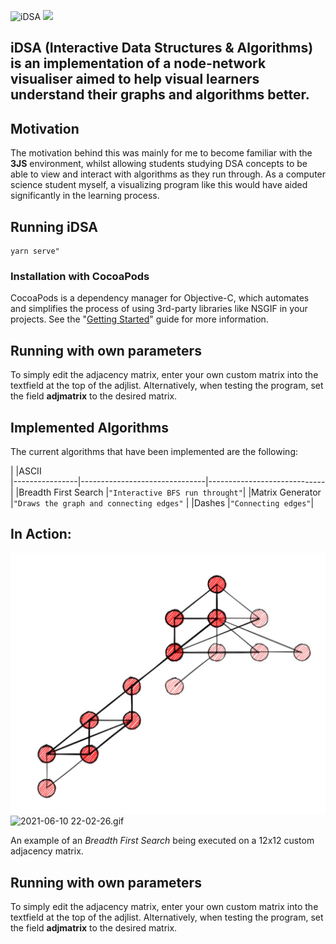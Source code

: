 ![iDSA]("https://www.pngitem.com/pimgs/m/532-5322220_tree-new-child-node-tree-node-icon-png.png")
[<img src="https://www.pngitem.com/pimgs/m/532-5322220_tree-new-child-node-tree-node-icon-png.png">](http://google.com.au/)
## **iDSA (Interactive Data Structures & Algorithms) is an implementation of a node-network visualiser aimed to help visual learners understand their graphs and algorithms better.**

## Motivation
The motivation behind this was mainly for me to become familiar with the **3JS** environment, whilst allowing students studying DSA concepts to be able to view and interact with algorithms as they run through. As a computer science student myself, a visualizing program like this would have aided significantly in the learning process. 


## Running iDSA
```cd iDSA
yarn serve"
```      


### Installation with CocoaPods
CocoaPods is a dependency manager for Objective-C, which automates and simplifies the process of using 3rd-party libraries like NSGIF in your projects. See the "[Getting Started](http://guides.cocoapods.org/syntax/podfile.html)" guide for more information.

## Running with own parameters

To simply edit the adjacency matrix, enter your own custom matrix into the textfield at the top of the adjlist. Alternatively, when testing the program, set the field **adjmatrix** to the desired matrix.


## Implemented Algorithms

The current algorithms that have been implemented are the following:

|                |ASCII                          
|----------------|-------------------------------|-----------------------------|
|Breadth First Search |`"Interactive BFS run throught"`|
|Matrix Generator |`"Draws the graph and connecting edges"`            |
|Dashes          |`"Connecting edges"`|



## In Action:
![2021-06-10 22-02-26.gif](https://github.com/heyseppy/InteractDSA/blob/main/2d.jpg "2d.jpg")
![2021-06-10 22-02-26.gif](https://github.com/heyseppy/InteractDSA/blob/main/2021-06-10%2022-02-26.gif "2021-06-10 22-02-26.gif")



An example of an *Breadth First Search* being executed on a  12x12 custom adjacency matrix. 

## Running with own parameters
To simply edit the adjacency matrix, enter your own custom matrix into the textfield at the top of the adjlist. Alternatively, when testing the program, set the field **adjmatrix** to the desired matrix.



